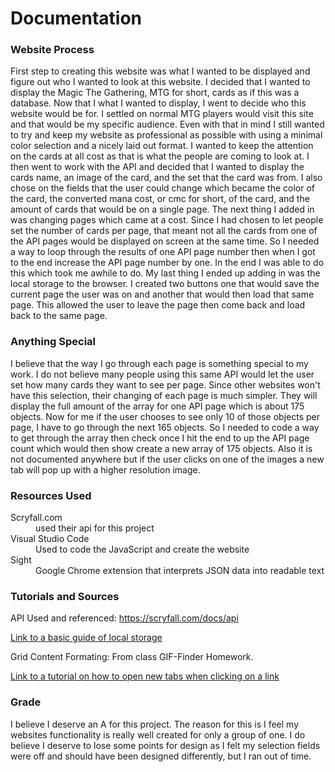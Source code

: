 Documentation
=====

### Website Process

First step to creating this website was what I wanted to be displayed and figure out who I wanted to look at this website.
I decided that I wanted to display the Magic The Gathering, MTG for short, cards as if this was a database. Now that I
what I wanted to display, I went to decide who this website would be for. I settled on normal MTG players would visit
this site and that would be my specific audience. Even with that in mind I still wanted to try and keep my website
as professional as possible with using a minimal color selection and a nicely laid out format. I wanted to keep the 
attention on the cards at all cost as that is what the people are coming to look at. I then went to work with the API
and decided that I wanted to display the cards name, an image of the card, and the set that the card was from. I also
chose on the fields that the user could change which became the color of the card, the converted mana cost, or cmc for short,
of the card, and the amount of cards that would be on a single page. The next thing I added in was changing pages which came
at a cost. Since I had chosen to let people set the number of cards per page, that meant not all the cards from one of the
API pages would be displayed on screen at the same time. So I needed a way to loop through the results of one API page number
then when I got to the end increase the API page number by one. In the end I was able to do this which took me awhile to do.
My last thing I ended up adding in was the local storage to the browser. I created two buttons one that would save the
current page the user was on and another that would then load that same page. This allowed the user to leave the page 
then come back and load back to the same page.

### Anything Special

I believe that the way I go through each page is something special to my work. I do not believe many people
using this same API would let the user set how many cards they want to see per page. Since other websites won't
have this selection, their changing of each page is much simpler. They will display the full amount of the array 
for one API page which is about 175 objects. Now for me if the user chooses to see only 10 of those objects per
page, I have to go through the next 165 objects. So I needed to code a way to get through the array then check 
once I hit the end to up the API page count which would then show create a new array of 175 objects. Also it is not
documented anywhere but if the user clicks on one of the images a new tab will pop up with a higher resolution image.

### Resources Used

<dl>
	<dt>Scryfall.com</dt>
	<dd>used their api for this project</dd>
	<dt>Visual Studio Code</dt>
	<dd>Used to code the JavaScript and create the website</dd>
	<dt>Sight</dt>
	<dd>Google Chrome extension that interprets JSON data into readable text</dd>
</dl>
	
### Tutorials and Sources

API Used and referenced: https://scryfall.com/docs/api

[Link to a basic guide of local storage](https://blog.logrocket.com/the-complete-guide-to-using-localstorage-in-javascript-apps-ba44edb53a36/)

Grid Content Formating: From class GIF-Finder Homework.

[Link to a tutorial on how to open new tabs when clicking on a link](https://html.com/attributes/a-target/)

### Grade

I believe I deserve an A for this project. The reason for this is I feel my websites functionality is really well
created for only a group of one. I do believe I deserve to lose some points for design as I felt my selection fields
were off and should have been designed differently, but I ran out of time. 
